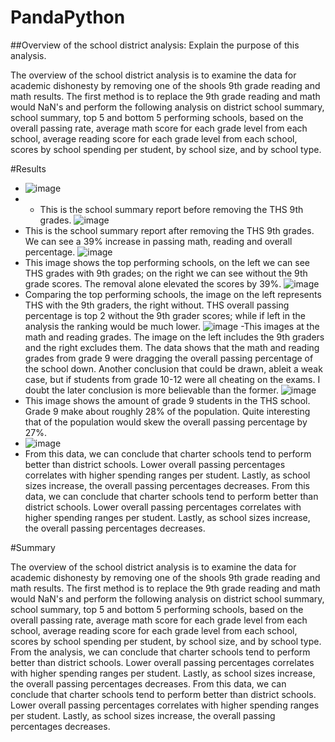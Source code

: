 # PandaPython

##Overview of the school district analysis: Explain the purpose of this analysis.

The overview of the school district analysis is to examine the data for academic dishonesty by removing one of the shools 9th grade reading and math results. The first method is to replace the 9th grade reading and math would NaN's and perform the following analysis on district school summary, school summary, top 5 and bottom 5 performing schools, based on the overall passing rate, average math score for each grade level from each school, average reading score for each grade level from each school, scores by school spending per student, by school size, and by school type.

#Results

   - ![image](https://user-images.githubusercontent.com/107594143/179422297-574a7d76-ec7c-45cb-b6a3-63e725704702.png)
   - - This is the school summary report before removing the THS 9th grades.
  ![image](https://user-images.githubusercontent.com/107594143/179422436-eb987a91-34c4-4a5f-a468-4b60a383b6e8.png)
   - This is the school summary report after removing the THS 9th grades. We can see a 39% increase in passing math, reading and overall percentage. 
  ![image](https://user-images.githubusercontent.com/107594143/179422759-05cbaee0-2ae4-4441-ab99-83712592b6a9.png)
   - This image shows the top performing schools, on the left we can see THS grades with 9th grades; on the right we can see without the 9th grade scores. The removal alone elevated the scores by 39%.
  ![image](https://user-images.githubusercontent.com/107594143/179430126-24de912b-bfcf-4251-bf19-7c375c2961d1.png)
   - Comparing the top performing schools, the image on the left represents THS with the 9th graders, the right without. THS overall passing percentage is top 2 without the 9th grader scores; while if left in the analysis the ranking would be much lower.
  ![image](https://user-images.githubusercontent.com/107594143/179430211-2bfc8e12-8825-4944-b2c5-eb968b1afeb4.png)
   -This images at the math and reading grades. The image on the left includes the 9th graders and the right excludes them. The data shows that the math and reading grades from grade 9 were dragging the overall passing percentage of the school down. Another conclusion that could be drawn, ableit a weak case, but if students from grade 10-12 were all cheating on the exams. I doubt the later conclusion is more believable than the former.
   ![image](https://user-images.githubusercontent.com/107594143/179430702-85eb1376-5c81-4f35-b0d3-1e44a658401c.png)
   - This image shows the amount of grade 9 students in the THS school. Grade 9 make about roughly 28% of the population. Quite interesting that of the population would skew the overall passing percentage by 27%. 
   - ![image](https://user-images.githubusercontent.com/107594143/179433657-edb974b9-f529-48e9-97d1-4deee6e9e14e.png)
   - From this data, we can conclude that charter schools tend to perform better than district schools. Lower overall passing percentages correlates with higher spending ranges per student. Lastly, as school sizes increase, the overall passing percentages decreases. From this data, we can conclude that charter schools tend to perform better than district schools. Lower overall passing percentages correlates with higher spending ranges per student. Lastly, as school sizes increase, the overall passing percentages decreases. 

#Summary

The overview of the school district analysis is to examine the data for academic dishonesty by removing one of the shools 9th grade reading and math results. The first method is to replace the 9th grade reading and math would NaN's and perform the following analysis on district school summary, school summary, top 5 and bottom 5 performing schools, based on the overall passing rate, average math score for each grade level from each school, average reading score for each grade level from each school, scores by school spending per student, by school size, and by school type. From the analysis, we can conclude that charter schools tend to perform better than district schools. Lower overall passing percentages correlates with higher spending ranges per student. Lastly, as school sizes increase, the overall passing percentages decreases. From this data, we can conclude that charter schools tend to perform better than district schools. Lower overall passing percentages correlates with higher spending ranges per student. Lastly, as school sizes increase, the overall passing percentages decreases. 

